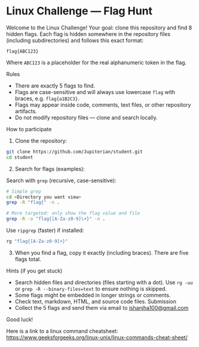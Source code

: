 # Linux Challenge — Flag Hunt

Welcome to the Linux Challenge! Your goal: clone this repository and find 8 hidden flags. Each flag is hidden somewhere in the repository files (including subdirectories) and follows this exact format:

```
flag{ABC123}
```

Where `ABC123` is a placeholder for the real alphanumeric token in the flag.

Rules
- There are exactly 5 flags to find.
- Flags are case-sensitive and will always use lowercase `flag` with braces, e.g. `flag{a1B2C3}`.
- Flags may appear inside code, comments, text files, or other repository artifacts.
- Do not modify repository files — clone and search locally.

How to participate
1. Clone the repository:

```bash
git clone https://github.com/Jupiterian/student.git
cd student
```

2. Search for flags (examples):

Search with `grep` (recursive, case-sensitive):

```bash
# Simple grep
cd <Directory you want view>
grep -R "flag{" -n .

# More targeted: only show the flag value and file
grep -R -o "flag{[A-Za-z0-9]\+}" -n .
```

Use `ripgrep` (faster) if installed:

```bash
rg "flag{[A-Za-z0-9]+}"
```

3. When you find a flag, copy it exactly (including braces). There are five flags total.

Hints (if you get stuck)
- Search hidden files and directories (files starting with a dot). Use `rg -uu` or `grep -R --binary-files=text` to ensure nothing is skipped.
- Some flags might be embedded in longer strings or comments.
- Check text, markdown, HTML, and source code files.
Submission
- Collect the 5 flags and send them via email to ishanjha100@gmail.com

Good luck!

Here is a link to a linux command cheatsheet: https://www.geeksforgeeks.org/linux-unix/linux-commands-cheat-sheet/ 